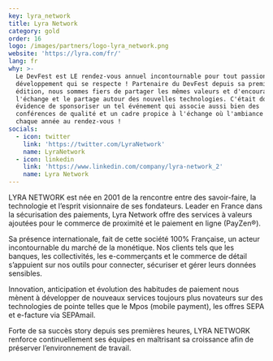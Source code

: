 ```yaml
---
key: lyra_network
title: Lyra Network
category: gold
order: 16
logo: /images/partners/logo-lyra_network.png
website: 'https://lyra.com/fr/'
lang: fr
why: >-
  Le DevFest est LE rendez-vous annuel incontournable pour tout passionné de
  développement qui se respecte ! Partenaire du DevFest depuis sa première
  édition, nous sommes fiers de partager les mêmes valeurs et d'encourager
  l'échange et le partage autour des nouvelles technologies. C'était donc une
  évidence de sponsoriser un tel événement qui associe aussi bien des
  conférences de qualité et un cadre propice à l'échange où l'ambiance est
  chaque année au rendez-vous !
socials:
  - icon: twitter
    link: 'https://twitter.com/LyraNetwork'
    name: LyraNetwork
  - icon: linkedin
    link: 'https://www.linkedin.com/company/lyra-network_2'
    name: Lyra Network
---
```

LYRA NETWORK est née en 2001 de la rencontre entre des savoir-faire, la technologie et  l’esprit visionnaire de ses fondateurs. Leader en France dans la sécurisation des paiements, Lyra Network offre des services à valeurs ajoutées pour le commerce de proximité et le paiement en ligne (PayZen®).

Sa présence internationale, fait de cette société 100% Française, un acteur incontournable du marché de la monétique. Nos clients tels que les banques, les collectivités, les e-commerçants et le commerce de détail s’appuient sur nos outils pour connecter, sécuriser et gérer leurs données sensibles.

Innovation,  anticipation et évolution des habitudes de paiement nous mènent à développer de nouveaux services toujours plus novateurs sur des technologies de pointe telles que le Mpos (mobile payment), les offres SEPA et e-facture via SEPAmail.

Forte de sa succès story depuis ses premières heures, LYRA NETWORK renforce continuellement ses équipes en maîtrisant sa croissance afin de préserver l’environnement de travail.
